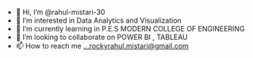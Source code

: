 - 👋 Hi, I’m @rahul-mistari-30
- 👀 I’m interested in Data Analytics and Visualization
- 🌱 I’m currently learning in P.E.S MODERN COLLEGE OF ENGINEERING
- 💞️ I’m looking to collaborate on POWER BI , TABLEAU
- 📫 How to reach me ...rockyrahul.mistari@gmail.com

<!---
rahul-mistari-30/rahul-mistari-30 is a ✨ special ✨ repository because its `README.md` (this file) appears on your GitHub profile.
You can click the Preview link to take a look at your changes.
--->
